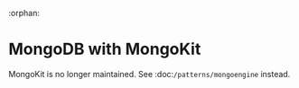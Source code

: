 :orphan:

# MongoDB with MongoKit

MongoKit is no longer maintained. See :doc:`/patterns/mongoengine`
instead.
